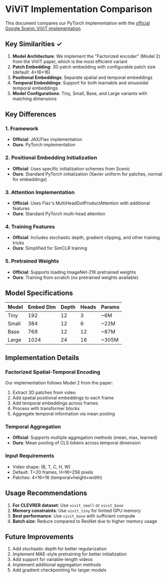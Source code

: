 # ViViT Implementation Comparison

This document compares our PyTorch implementation with the [official Google Scenic ViViT implementation](https://github.com/google-research/scenic/blob/main/scenic/projects/vivit/model.py).

## Key Similarities ✓

1. **Model Architecture**: We implement the "Factorized encoder" (Model 2) from the ViViT paper, which is the most efficient variant
2. **Patch Embedding**: 3D patch embedding with configurable patch size (default: 4×16×16)
3. **Positional Embeddings**: Separate spatial and temporal embeddings
4. **Temporal Embeddings**: Support for both learnable and sinusoidal temporal embeddings
5. **Model Configurations**: Tiny, Small, Base, and Large variants with matching dimensions

## Key Differences

### 1. Framework
- **Official**: JAX/Flax implementation
- **Ours**: PyTorch implementation

### 2. Positional Embedding Initialization
- **Official**: Uses specific initialization schemes from Scenic
- **Ours**: Standard PyTorch initialization (Xavier uniform for patches, normal for embeddings)

### 3. Attention Implementation
- **Official**: Uses Flax's MultiHeadDotProductAttention with additional features
- **Ours**: Standard PyTorch multi-head attention

### 4. Training Features
- **Official**: Includes stochastic depth, gradient clipping, and other training tricks
- **Ours**: Simplified for SimCLR training

### 5. Pretrained Weights
- **Official**: Supports loading ImageNet-21K pretrained weights
- **Ours**: Training from scratch (no pretrained weights available)

## Model Specifications

| Model | Embed Dim | Depth | Heads | Params |
|-------|-----------|-------|-------|---------|
| Tiny  | 192       | 12    | 3     | ~6M     |
| Small | 384       | 12    | 6     | ~22M    |
| Base  | 768       | 12    | 12    | ~87M    |
| Large | 1024      | 24    | 16    | ~305M   |

## Implementation Details

### Factorized Spatial-Temporal Encoding
Our implementation follows Model 2 from the paper:
1. Extract 3D patches from video
2. Add spatial positional embeddings to each frame
3. Add temporal embeddings across frames
4. Process with transformer blocks
5. Aggregate temporal information via mean pooling

### Temporal Aggregation
- **Official**: Supports multiple aggregation methods (mean, max, learned)
- **Ours**: Mean pooling of CLS tokens across temporal dimension

### Input Requirements
- Video shape: (B, T, C, H, W)
- Default: T=20 frames, H=W=256 pixels
- Patches: 4×16×16 (temporal×height×width)

## Usage Recommendations

1. **For CLEVRER dataset**: Use `vivit_small` or `vivit_base`
2. **Memory constraints**: Use `vivit_tiny` for limited GPU memory
3. **Best performance**: Use `vivit_base` with sufficient compute
4. **Batch size**: Reduce compared to ResNet due to higher memory usage

## Future Improvements

1. Add stochastic depth for better regularization
2. Implement MAE-style pretraining for better initialization
3. Add support for variable-length videos
4. Implement additional aggregation methods
5. Add gradient checkpointing for larger models
